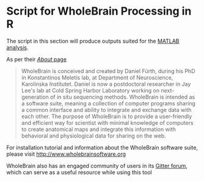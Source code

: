 Script for WholeBrain Processing in R
=====================================

The script in this section will produce outputs suited for the [MATLAB analysis]().

As per their [*About* page](http://www.wholebrainsoftware.org/cms/sample-page/)

> WholeBrain is conceived and created by Daniel Fürth, during his PhD in Konstantinos Meletis lab, at Department of Neuroscience, Karolinska Institutet.
Daniel is now a postdoctoral researcher in Jay Lee's lab at Cold Spring Harbor Laboratory working on next-generation of in situ sequencing methods.
WholeBrain is intended as a software suite, meaning a collection of computer programs sharing a common interface and ability to integrate and exchange data with each other.
The purpose of WholeBrain is to provide a user-friendly and efficient way for scientist with minimal knowledge of computers to create anatomical maps and integrate this information with behavioral and physiological data for sharing on the web.

For installation tutorial and information about the WholeBrain software suite, please visit http://www.wholebrainsoftware.org

WholeBrain also has an engaged community of users in its [Gitter forum](), which can serve as a useful resource while using this tool
